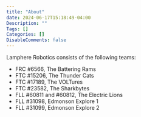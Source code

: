 ```yaml
---
title: "About"
date: 2024-06-17T15:18:49-04:00
Description: ""
Tags: []
Categories: []
DisableComments: false
---
```


Lamphere Robotics consists of the following teams:
- FRC #6566, The Battering Rams
- FTC #15206, The Thunder Cats
- FTC #17189, The VOLTures
- FTC #23582, The Sharkbytes
- FLL #60811 and #60812, The Electric Lions
- FLL #31098, Edmonson Explore 1
- FLL #31099, Edmonson Explore 2
